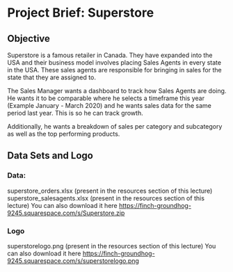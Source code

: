 # Project Brief: Superstore
##  Objective
Superstore is a famous retailer in Canada. They have expanded into the USA and their
 business model involves placing Sales Agents in every state in the USA. These sales agents are
 responsible for bringing in sales for the state that they are assigned to.
 
 The Sales Manager wants a dashboard to track how Sales Agents are doing. He wants it to be
 comparable where he selects a timeframe this year (Example January - March 2020) and he
 wants sales data for the same period last year. This is so he can track growth.
 
 Additionally, he wants a breakdown of sales per category and subcategory as well as the top
 performing products.
 ## Data Sets and Logo
 ### Data:
 superstore_orders.xlsx (present in the resources section of this lecture)
 superstore_salesagents.xlsx (present in the resources section of this lecture)
 You can also download it here
 https://finch-groundhog-9245.squarespace.com/s/Superstore.zip
 ### Logo
 superstorelogo.png (present in the resources section of this lecture)
 You can also download it here
 https://finch-groundhog-9245.squarespace.com/s/superstorelogo.png

